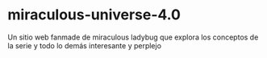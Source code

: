 # miraculous-universe-4.0
Un sitio web fanmade de miraculous ladybug que explora los conceptos de la serie y todo lo demás interesante y perplejo
